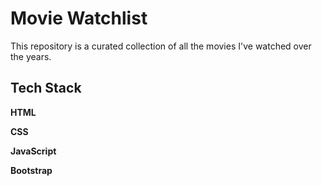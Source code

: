 
# Movie Watchlist

This repository is a curated collection of all the movies I've watched over the years.

## Tech Stack

**HTML** 

**CSS**

**JavaScript**

**Bootstrap**

